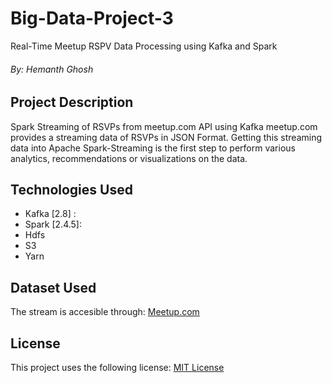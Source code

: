 # Big-Data-Project-3
Real-Time Meetup RSPV Data Processing using Kafka and Spark
###### By: Hemanth Ghosh

## Project Description

Spark Streaming of RSVPs from meetup.com API using Kafka meetup.com provides a streaming data of RSVPs in JSON Format.
Getting this streaming data into Apache Spark-Streaming is the first step to perform various analytics, recommendations or visualizations on the data.

## Technologies Used

* Kafka [2.8] :
* Spark [2.4.5]:
* Hdfs
* S3
* Yarn

## Dataset Used

 The stream is accesible through: 
 [Meetup.com](http://stream.meetup.com/2/rsvps)
## License
This project uses the following license:
[MIT License](https://github.com/git/git-scm.com/blob/main/MIT-LICENSE.txt)
